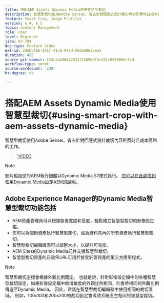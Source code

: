 ```yaml
---
title: 搭配AEM Assets Dynamic Media使用智慧型裁切
description: 智慧型裁切使用Adobe Sensei，省去針對回應式設計裁切內容所費時且成本高昂的工作。
feature: Smart Crop, Image Profiles
version: 6.4, 6.5
topic: Content Management
role: User
level: Beginner
jira: KT-784
doc-type: Feature Video
exl-id: 295bbfb6-241f-41c0-972d-d9688863cea1
duration: 455
source-git-commit: f23c2ab86d42531113690df2e342c65060b5c7cd
workflow-type: tm+mt
source-wordcount: '239'
ht-degree: 0%

---
```


# 搭配AEM Assets Dynamic Media使用智慧型裁切{#using-smart-crop-with-aem-assets-dynamic-media}

智慧型裁切使用Adobe Sensei，省去針對回應式設計裁切內容所費時且成本高昂的工作。

>[!VIDEO](https://video.tv.adobe.com/v/21519?quality=12&learn=on)

>[!NOTE]
>
>影片假設您的AEM執行個體以Dynamic Media S7模式執行。 [您可以在此處找到使用Dynamic Media設定AEM的說明。](https://helpx.adobe.com/tw/experience-manager/6-3/assets/using/config-dynamic-fp-14410.html)

## Adobe Experience Manager的Dynamic Media智慧型裁切功能包括

* AEM資產管理員可以根據裝置寬度和高度，輕鬆建立智慧型裁切的影像設定檔。
* 您可以為個別資產執行智慧型裁切，或為資料夾內的所有資產執行智慧型裁切。
* 智慧型裁切編輯版面可以調整大小，以提升可見度。
* AEM Sites的Dynamic Media元件支援智慧型裁切。
* 智慧型裁切資產的已發佈URL可用於接受託管資產的第三方應用程式。

>[!NOTE]
>
>智慧型裁切座標會根據外觀比例而定。 也就是說，針對影像設定檔中的各種智慧型裁切設定，如果影像設定檔中新增維度的外觀比例相同，則會將相同的外觀比例傳送至Dynamic Media。 因此，建議在智慧型裁切編輯器中使用相同的裁切區域。 例如，100x100和200x200的裁切設定會導致系統產生相同的智慧型裁切。
